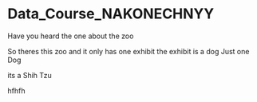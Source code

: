 # Data_Course_NAKONECHNYY

Have you heard the one
about the zoo

So theres this zoo
and
it only has one exhibit
the exhibit is
a dog
Just one
Dog


its a Shih Tzu


hfhfh